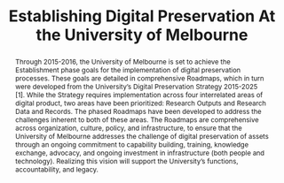 ---
abstract: 'Through 2015-2016, the University of Melbourne is set to achieve the Establishment
  phase goals for the implementation of digital preservation processes. These goals
  are detailed in comprehensive Roadmaps, which in turn were developed from the University’s
  Digital Preservation Strategy 2015-2025 [1]. While the Strategy requires implementation
  across four interrelated areas of digital product, two areas have been prioritized:
  Research Outputs and Research Data and Records. The phased Roadmaps have been developed
  to address the challenges inherent to both of these areas. The Roadmaps are comprehensive
  across organization, culture, policy, and infrastructure, to ensure that the University
  of Melbourne addresses the challenge of digital preservation of assets through an
  ongoing commitment to capability building, training, knowledge exchange, advocacy,
  and ongoing investment in infrastructure (both people and technology). Realizing
  this vision will support the University’s functions, accountability, and legacy.'
creators:
- Weatherburn, Jaye
date: null
document_url: https://services.phaidra.univie.ac.at/api/object/o:502902/download
grand_parent: iPRES
institutions: []
keywords: []
landing_page_url: https://phaidra.univie.ac.at/o:502902
language: eng
layout: publication
license: CC BY-NC-SA 3.0 AT
notes_url: null
parent: iPRES 2016
presentation_url: null
publication_type: poster
size: 138167
source_name: iPRES
title: Establishing Digital Preservation At the University of Melbourne
year: 2016
---